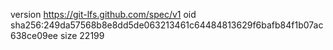 version https://git-lfs.github.com/spec/v1
oid sha256:249da57568b8e8dd5de063213461c64484813629f6bafb84f1b07ac638ce09ee
size 22199
